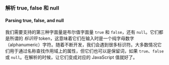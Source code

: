 ### 解析 true, false 和 null
#### Parsing true, false, and null

我们需要支持的第三种字面量是布尔值字面量 `true` 和 `false`，还有 `null`。它们都是所谓的 _标识符_ token，这意味着它们在输入时是一个纯字母数字（alphanumeric）字符。随着不断开发，我们会遇到很多标识符。大多数情况它们用于通过名称查找作用域上的属性，但它们也可以是保留词，如果 `true`、`false` 或 `null`。在解析的时候，让它们变成对应的 JavaScript 值就好了。